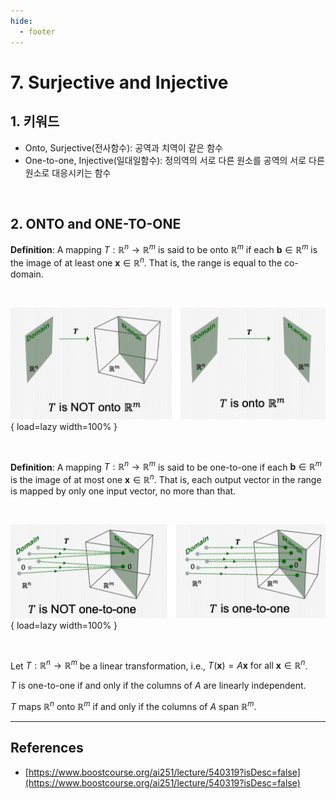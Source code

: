 ```yaml
---
hide:
  - footer
---
```


# 7. Surjective and Injective

## 1. 키워드

- Onto, Surjective(전사함수): 공역과 치역이 같은 함수
- One-to-one, Injective(일대일함수): 정의역의 서로 다른 원소를 공역의 서로 다른 원소로 대응시키는 함수

<br/>

## 2. ONTO and ONE-TO-ONE

**Definition**: A mapping $T: \mathbb{R}^{n} \rightarrow \mathbb{R}^{m}$ is said to be onto $\mathbb{R}^{m}$ if each $\mathbf{b} \in \mathbb{R}^{m}$ is the image of at least one $\mathbf{x} \in \mathbb{R}^{n}$. That is, the range is equal to the co-domain.

<br/>

![001](https://github.com/SAEMC/Images-MLDL/blob/main/linear-algebra/ch-001/007/001.png?raw=true){ load=lazy width=100% }

<br/>

**Definition**: A mapping $T: \mathbb{R}^{n} \rightarrow \mathbb{R}^{m}$ is said to be one-to-one if each $\mathbf{b} \in \mathbb{R}^{m}$ is the image of at most one $\mathbf{x} \in \mathbb{R}^{n}$. That is, each output vector in the range is mapped by only one input vector, no more than that.

<br/>

![002](https://github.com/SAEMC/Images-MLDL/blob/main/linear-algebra/ch-001/007/002.png?raw=true){ load=lazy width=100% }

<br/>

Let $T: \mathbb{R}^{n} \rightarrow \mathbb{R}^{m}$ be a linear transformation, i.e., $T(\mathbf{x})=A \mathbf{x} \text { for all } \mathbf{x} \in \mathbb{R}^{n}$.

$T$ is one-to-one if and only if the columns of $A$ are linearly independent.

$T$ maps $\mathbb{R}^{n}$ onto $\mathbb{R}^{m}$ if and only if the columns of $A$ span $\mathbb{R}^{m}$.

---

## References

- [https://www.boostcourse.org/ai251/lecture/540319?isDesc=false](https://www.boostcourse.org/ai251/lecture/540319?isDesc=false)
